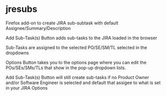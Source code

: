 # jresubs
Firefox add-on to create JIRA sub-subtask with default Assignee/Summary/Description

Add Sub-Task(s) Button adds sub-tasks to the JIRA loaded in the browser

Sub-Tasks are assigned to the selected PO/SE/SM/TL selected in the dropdowns

Options Button takes you to the options page where you can edit the POs/SEs/SMs/TLs that show in the pop-up dropdown lists.

Add Sub-Task(s) Button will still create sub-tasks if no Product Owner and/or Software Engineer is selected and default that assigee to what is set in your JIRA Options
